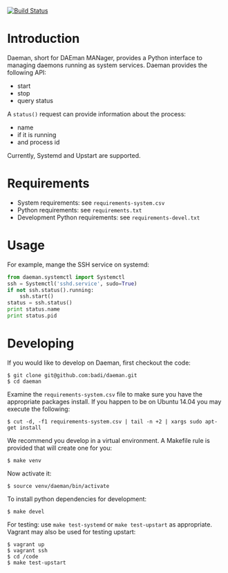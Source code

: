 [![Build Status](https://travis-ci.org/badi/daeman.svg?branch=master)](https://travis-ci.org/badi/daeman)

# Introduction

Daeman, short for DAEman MANager, provides a Python interface to
managing daemons running as system services. Daeman provides the
following API:

* start
* stop
* query status

A `status()` request can provide information about the process:

* name
* if it is running
* and process id

Currently, Systemd and Upstart are supported.


# Requirements

* System requirements: see ``requirements-system.csv``
* Python requirements: see ``requirements.txt``
* Development Python requirements: see ``requirements-devel.txt``


# Usage

For example, mange the SSH service on systemd:

```python
from daeman.systemctl import Systemctl
ssh = Systemctl('sshd.service', sudo=True)
if not ssh.status().running:
    ssh.start()
status = ssh.status()
print status.name
print status.pid
```


# Developing

If you would like to develop on Daeman, first checkout the code:

```
$ git clone git@github.com:badi/daeman.git
$ cd daeman
```

Examine the ``requirements-system.csv`` file to make sure you have the
appropriate packages install. If you happen to be on Ubuntu 14.04 you may execute the following:

```
$ cut -d, -f1 requirements-system.csv | tail -n +2 | xargs sudo apt-get install
```

We recommend you develop in a virtual environment.
A Makefile rule is provided that will create one for you:

```
$ make venv
```

Now activate it:

```
$ source venv/daeman/bin/activate
```

To install python dependencies for development:

```
$ make devel
```

For testing: use `make test-systemd` or `make test-upstart` as appropriate.
Vagrant may also be used for testing upstart:

```
$ vagrant up
$ vagrant ssh
$ cd /code
$ make test-upstart
```
